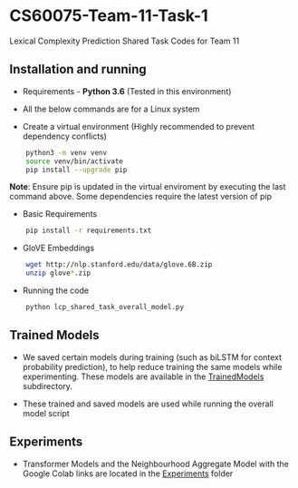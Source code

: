 # CS60075-Team-11-Task-1

Lexical Complexity Prediction Shared Task Codes for Team 11

## Installation and running

* Requirements - **Python 3.6** (Tested in this environment)

* All the below commands are for a Linux system

* Create a virtual environment (Highly recommended to prevent dependency conflicts)

```sh
    python3 -m venv venv
    source venv/bin/activate
    pip install --upgrade pip
```

**Note**: Ensure pip is updated in the virtual enviroment by executing the last command above. Some dependencies require the latest version of pip

* Basic Requirements

```sh
    pip install -r requirements.txt
```

* GloVE Embeddings

```sh
    wget http://nlp.stanford.edu/data/glove.6B.zip
    unzip glove*.zip
```

* Running the code

```sh
    python lcp_shared_task_overall_model.py
```

## Trained Models

* We saved certain models during training (such as biLSTM for context probability prediction), to help reduce training the same models while experimenting. These models are available in the [TrainedModels](./TrainedModels) subdirectory.

* These trained and saved models are used while running the overall model script

## Experiments

* Transformer Models and the Neighbourhood Aggregate Model with the Google Colab links are located in the [Experiments](./Experiments) folder
